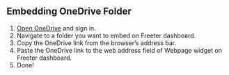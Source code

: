 ## Embedding OneDrive Folder

1. <a href="{{ curItem.homeUrl|e }}" target="_blank">Open OneDrive</a> and sign in.
2. Navigate to a folder you want to embed on Freeter dashboard.
3. Copy the OneDrive link from the browser’s address bar.
4. Paste the OneDrive link to the web address field of Webpage widget on Freeter dashboard.
5. Done!
